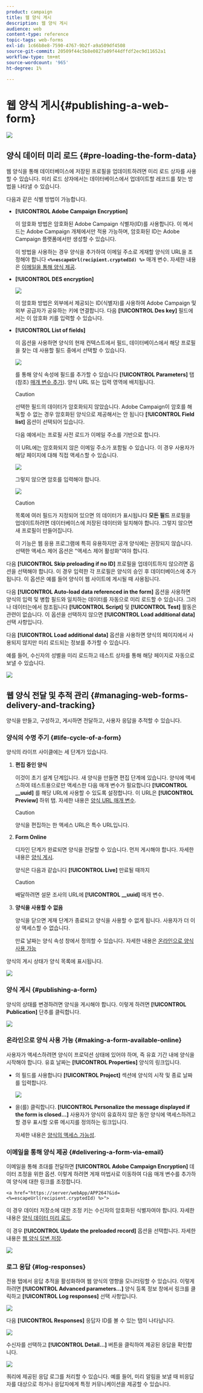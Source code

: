 ```yaml
---
product: campaign
title: 웹 양식 게시
description: 웹 양식 게시
audience: web
content-type: reference
topic-tags: web-forms
exl-id: 1c66b8e8-7590-4767-9b2f-a9a509df4508
source-git-commit: 20509f44c5b8e0827a09f44dffdf2ec9d11652a1
workflow-type: tm+mt
source-wordcount: '965'
ht-degree: 1%

---
```


# 웹 양식 게시{#publishing-a-web-form}

![](../../assets/common.svg)

## 양식 데이터 미리 로드 {#pre-loading-the-form-data}

웹 양식을 통해 데이터베이스에 저장된 프로필을 업데이트하려면 미리 로드 상자를 사용할 수 있습니다. 미리 로드 상자에서는 데이터베이스에서 업데이트할 레코드를 찾는 방법을 나타낼 수 있습니다.

다음과 같은 식별 방법이 가능합니다.

* **[!UICONTROL Adobe Campaign Encryption]**

   이 암호화 방법은 암호화된 Adobe Campaign 식별자(ID)를 사용합니다. 이 메서드는 Adobe Campaign 개체에서만 적용 가능하며, 암호화된 ID는 Adobe Campaign 플랫폼에서만 생성할 수 있습니다.

   이 방법을 사용하는 경우 양식을 추가하여 이메일 주소로 게재할 양식의 URL을 조정해야 합니다 **`<%=escapeUrl(recipient.cryptedId) %>`** 매개 변수. 자세한 내용은 [이메일을 통해 양식 제공](#delivering-a-form-via-email).

* **[!UICONTROL DES encryption]**

   ![](assets/s_ncs_admin_survey_preload_methods_001.png)

   이 암호화 방법은 외부에서 제공되는 ID(식별자)를 사용하여 Adobe Campaign 및 외부 공급자가 공유하는 키에 연결합니다. 다음 **[!UICONTROL Des key]** 필드에서는 이 암호화 키를 입력할 수 있습니다.

* **[!UICONTROL List of fields]**

   이 옵션을 사용하면 양식의 현재 컨텍스트에서 필드, 데이터베이스에서 해당 프로필을 찾는 데 사용할 필드 중에서 선택할 수 있습니다.

   ![](assets/s_ncs_admin_survey_preload_methods_002.png)

   를 통해 양식 속성에 필드를 추가할 수 있습니다 **[!UICONTROL Parameters]** 탭(참조) [매개 변수 추가](defining-web-forms-properties.md#adding-parameters)). 양식 URL 또는 입력 영역에 배치됩니다.

   >[!CAUTION]
   >
   >선택한 필드의 데이터가 암호화되지 않았습니다. Adobe Campaign이 암호를 해독할 수 없는 경우 암호화된 양식으로 제공해서는 안 됩니다 **[!UICONTROL Field list]** 옵션이 선택되어 있습니다.

   다음 예에서는 프로필 사전 로드가 이메일 주소를 기반으로 합니다.

   이 URL에는 암호화되지 않은 이메일 주소가 포함될 수 있습니다. 이 경우 사용자가 해당 페이지에 대해 직접 액세스할 수 있습니다.

   ![](assets/s_ncs_admin_survey_preload_methods_003.png)

   그렇지 않으면 암호를 입력해야 합니다.

   ![](assets/s_ncs_admin_survey_preload_methods_004.png)

   >[!CAUTION]
   >
   >목록에 여러 필드가 지정되어 있으면 의 데이터가 표시됩니다 **모든 필드** 프로필을 업데이트하려면 데이터베이스에 저장된 데이터와 일치해야 합니다. 그렇지 않으면 새 프로필이 만들어집니다.
   > 
   >이 기능은 웹 응용 프로그램에 특히 유용하지만 공개 양식에는 권장되지 않습니다. 선택한 액세스 제어 옵션은 &quot;액세스 제어 활성화&quot;여야 합니다.

다음 **[!UICONTROL Skip preloading if no ID]** 프로필을 업데이트하지 않으려면 옵션을 선택해야 합니다. 이 경우 입력한 각 프로필은 양식의 승인 후 데이터베이스에 추가됩니다. 이 옵션은 예를 들어 양식이 웹 사이트에 게시될 때 사용됩니다.

다음 **[!UICONTROL Auto-load data referenced in the form]** 옵션을 사용하면 양식의 입력 및 병합 필드와 일치하는 데이터를 자동으로 미리 로드할 수 있습니다. 그러나 데이터는에서 참조됩니다 **[!UICONTROL Script]** 및 **[!UICONTROL Test]** 활동은 관련이 없습니다. 이 옵션을 선택하지 않으면 **[!UICONTROL Load additional data]** 선택 사항입니다.

다음 **[!UICONTROL Load additional data]** 옵션을 사용하면 양식의 페이지에서 사용되지 않지만 미리 로드되는 정보를 추가할 수 있습니다.

예를 들어, 수신자의 성별을 미리 로드하고 테스트 상자를 통해 해당 페이지로 자동으로 보낼 수 있습니다.

![](assets/s_ncs_admin_survey_preload_ex.png)

## 웹 양식 전달 및 추적 관리 {#managing-web-forms-delivery-and-tracking}

양식을 만들고, 구성하고, 게시하면 전달하고, 사용자 응답을 추적할 수 있습니다.

### 양식의 수명 주기 {#life-cycle-of-a-form}

양식의 라이프 사이클에는 세 단계가 있습니다.

1. **편집 중인 양식**

   이것이 초기 설계 단계입니다. 새 양식을 만들면 편집 단계에 있습니다. 양식에 액세스하여 테스트용으로만 액세스한 다음 매개 변수가 필요합니다 **[!UICONTROL __uuid]** 를 해당 URL에 사용할 수 있도록 설정합니다. 이 URL은 **[!UICONTROL Preview]** 하위 탭. 자세한 내용은 [양식 URL 매개 변수](defining-web-forms-properties.md#form-url-parameters).

   >[!CAUTION]
   >
   >양식을 편집하는 한 액세스 URL은 특수 URL입니다.

1. **Form Online**

   디자인 단계가 완료되면 양식을 전달할 수 있습니다. 먼저 게시해야 합니다. 자세한 내용은 [양식 게시](#publishing-a-form).

   양식은 다음과 같습니다 **[!UICONTROL Live]** 만료될 때까지

   >[!CAUTION]
   >
   >배달하려면 설문 조사의 URL에 **[!UICONTROL __uuid]** 매개 변수.

1. **양식을 사용할 수 없음**

   양식을 닫으면 게재 단계가 종료되고 양식을 사용할 수 없게 됩니다. 사용자가 더 이상 액세스할 수 없습니다.

   만료 날짜는 양식 속성 창에서 정의할 수 있습니다. 자세한 내용은 [온라인으로 양식 사용 가능](#making-a-form-available-online)

양식의 게시 상태가 양식 목록에 표시됩니다.

![](assets/s_ncs_admin_survey_status.png)

### 양식 게시 {#publishing-a-form}

양식의 상태를 변경하려면 양식을 게시해야 합니다. 이렇게 하려면 **[!UICONTROL Publication]** 단추를 클릭합니다.

![](assets/webapp_publish_webform.png)

### 온라인으로 양식 사용 가능 {#making-a-form-available-online}

사용자가 액세스하려면 양식이 프로덕션 상태에 있어야 하며, 즉 유효 기간 내에 양식을 시작해야 합니다. 유효 날짜는 **[!UICONTROL Properties]** 양식의 링크입니다.

* 의 필드를 사용합니다 **[!UICONTROL Project]** 섹션에 양식의 시작 및 종료 날짜를 입력합니다.

   ![](assets/webapp_availability_date.png)

* 을(를) 클릭합니다. **[!UICONTROL Personalize the message displayed if the form is closed...]** 사용자가 양식이 유효하지 않은 동안 양식에 액세스하려고 할 경우 표시할 오류 메시지를 정의하는 링크입니다.

   자세한 내용은 [양식의 액세스 가능성](defining-web-forms-properties.md#accessibility-of-the-form).

### 이메일을 통해 양식 제공 {#delivering-a-form-via-email}

이메일을 통해 초대를 전달하면 **[!UICONTROL Adobe Campaign Encryption]** 데이터 조정을 위한 옵션. 이렇게 하려면 게재 마법사로 이동하여 다음 매개 변수를 추가하여 양식에 대한 링크를 조정합니다.

```
<a href="https://server/webApp/APP264?&id=<%=escapeUrl(recipient.cryptedId) %>">
```

이 경우 데이터 저장소에 대한 조정 키는 수신자의 암호화된 식별자여야 합니다. 자세한 내용은 [양식 데이터 미리 로드](#pre-loading-the-form-data).

이 경우 **[!UICONTROL Update the preloaded record]** 옵션을 선택합니다. 자세한 내용은 [웹 양식 답변 저장](web-forms-answers.md#saving-web-forms-answers).

![](assets/s_ncs_admin_survey_save_box_option.png)

### 로그 응답 {#log-responses}

전용 탭에서 응답 추적을 활성화하여 웹 양식의 영향을 모니터링할 수 있습니다. 이렇게 하려면 **[!UICONTROL Advanced parameters...]** 양식 등록 정보 창에서 링크를 클릭하고 **[!UICONTROL Log responses]** 선택 사항입니다.

![](assets/s_ncs_admin_survey_trace.png)

다음 **[!UICONTROL Responses]** 응답자 ID를 볼 수 있는 탭이 나타납니다.

![](assets/s_ncs_admin_survey_trace_tab.png)

수신자를 선택하고 **[!UICONTROL Detail...]** 버튼을 클릭하여 제공된 응답을 확인합니다.

![](assets/s_ncs_admin_survey_trace_edit.png)

쿼리에 제공된 응답 로그를 처리할 수 있습니다. 예를 들어, 미리 알림을 보낼 때 비응답자를 대상으로 하거나 응답자에게 특정 커뮤니케이션을 제공할 수 있습니다.
